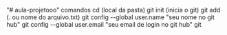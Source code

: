 "# aula-projetooo" 
comandos
cd (local da pasta)
git init (inicia o git)
git add (. ou nome do arquivo.txt)
git config --global user.name "seu nome no git hub"
git config --global user.email "seu email de login no git hub"
git 
